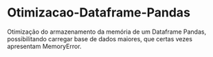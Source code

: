 # Otimizacao-Dataframe-Pandas
Otimização do armazenamento da memória de um Dataframe Pandas, possibilitando carregar base de dados maiores, que certas vezes apresentam MemoryError.
